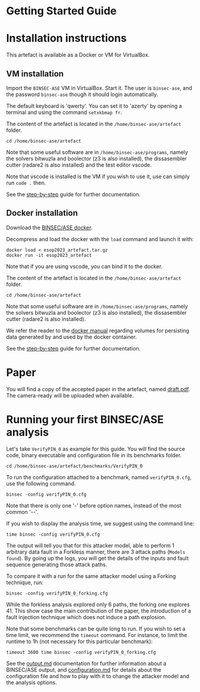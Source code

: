 Getting Started Guide
===

# Installation instructions

This artefact is available as a Docker or VM for VirtualBox.

## VM installation

Import the `BINSEC-ASE` VM in VirtualBox. Start it.
The user is `binsec-ase`, and the password `binsec-ase` though it should login automatically.

The default keyboard is 'qwerty'. You can set it to 'azerty' by opening a terminal and using the command `setxkbmap fr`.

The content of the artefact is located in the `/home/binsec-ase/artefact` folder.
```
cd /home/binsec-ase/artefact
```

Note that some useful software are in `/home/binsec-ase/programs`, namely the solvers bitwuzla and boolector (z3 is also installed), the dissasembler cutter (radare2 is also installed) and the test editor vscode.

Note that vscode is installed is the VM if you wish to use it, use can simply run `code .` then.

See the [step-by-step](./step_by_step.md) guide for further documentation.

## Docker installation

Download the [BINSEC/ASE docker](https://github.com/binsec/esop2023_artefact/releases/download/1.0/esop2023_artefact.tar.gz).

Decompress and load the docker with the `load` command and launch it with:
```
docker load < esop2023_artefact.tar.gz
docker run -it esop2023_artefact
```
Note that if you are using vscode, you can bind it to the docker.

The content of the artefact is located in the `/home/binsec-ase/artefact` folder.
```
cd /home/binsec-ase/artefact
```

Note that some useful software are in `/home/binsec-ase/programs`, namely the solvers bitwuzla and boolector (z3 is also installed), the dissasembler cutter (radare2 is also installed).

We refer the reader to the [docker manual](https://docs.docker.com/storage/volumes/) regarding volumes for persisting data generated by and used by the docker container.

See the [step-by-step](./step_by_step.md) guide for further documentation.

# Paper

You will find a copy of the accepted paper in the artefact, named [draft.pdf](./draft.pdf). The camera-ready will be uploaded when available.


# Running your first BINSEC/ASE analysis

Let's take `VerifyPIN_0` as example for this guide. You will find the source code, binary executable and configuration file in its benchmarks folder.
```
cd /home/binsec-ase/artefact/benchmarks/VerifyPIN_0
```

To run the configuration attached to a benchmark, named `verifyPIN_0.cfg`, use the following command.
```
binsec -config verifyPIN_0.cfg
```
Note that there is only one '-' before option names, instead of the most common '--'.

If you wish to display the analysis time, we suggest using the command line:
```
time binsec -config verifyPIN_0.cfg
```


The output will tell you that for this attacker model, able to perform 1 arbitrary data fault in a Forkless manner, there are 3 attack paths (`Models found`). By going up the logs, you will get the details of the inputs and fault sequence generating those attack paths.

To compare it with a run for the same attacker model using a Forking technique, run:
```
binsec -config verifyPIN_0_forking.cfg
```

While the forkless analysis explored only 6 paths, the forking one explores 41. 
This show case the main contribution of the paper, the introduction of a fault injection technique which does not induce a path explosion.

Note that some benchmarks can be quite long to run. If you wish to set a time limit, we recommend the `timeout` command. For instance, to limit the runtime to 1h (not necessary for this particular benchmark):
```
timeout 3600 time binsec -config verifyPIN_0_forking.cfg
```

See the [output.md](./docs/output.md) documentation for further information about a BINSEC/ASE output, and [configuration.md](./docs/configuration.md) for details about the configuration file and how to play with it to change the attacker model and the analysis options. 
